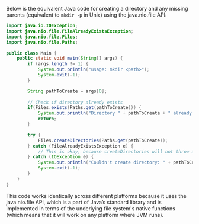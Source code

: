 Below is the equivalent Java code for creating a directory and any missing parents (equivalent to `mkdir -p` in Unix) using the java.nio.file API:

```java
import java.io.IOException;
import java.nio.file.FileAlreadyExistsException;
import java.nio.file.Files;
import java.nio.file.Paths;

public class Main {
    public static void main(String[] args) {
        if (args.length != 1) {
            System.out.println("usage: mkdir <path>");
            System.exit(-1);
        }

        String pathToCreate = args[0];
        
        // Check if directory already exists
        if(Files.exists(Paths.get(pathToCreate))) {
        	System.out.println("Directory " + pathToCreate + " already exists");
        	return;
        } 

        try {
            Files.createDirectories(Paths.get(pathToCreate));
        } catch (FileAlreadyExistsException e) {
            // This is okay, because createDirectories will not throw an exception if the directory already exists
        } catch (IOException e) {
            System.out.println("Couldn't create directory: " + pathToCreate);
            System.exit(-1);
        }
    }
}
``` 
This code works identically across different platforms because it uses the java.nio.file API, which is a part of Java’s standard library and is implemented in terms of the underlying file system's native functions (which means that it will work on any platform where JVM runs).

